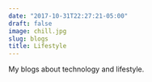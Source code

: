 ```yaml
---
date: "2017-10-31T22:27:21-05:00"
draft: false
image: chill.jpg
slug: blogs
title: Lifestyle
---
```


My blogs about technology and lifestyle.